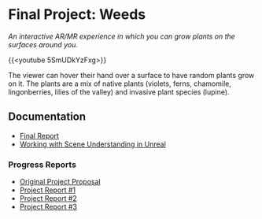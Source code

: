 # Final Project: Weeds

*An interactive AR/MR experience in which you can grow plants on the surfaces around you.*

{{<youtube 5SmUDkYzFxg>}}

The viewer can hover their hand over a surface to have random plants grow on it. The plants are a mix of native plants (violets, ferns, chamomile, lingonberries, lilies of the valley) and invasive plant species (lupine).

## Documentation

- [Final Report](/embodied-interaction-dir/docs/final-project-report)
- [Working with Scene Understanding in Unreal](/embodied-interaction-dir/docs/hololens-scene-understanding)

### Progress Reports

- [Original Project Proposal](/embodied-interaction-dir/docs/final-project-proposal)
- [Project Report #1](/embodied-interaction-dir/docs/project-report-1)
- [Project Report #2](/embodied-interaction-dir/docs/project-report-2)
- [Project Report #3](/embodied-interaction-dir/docs/project-report-3)